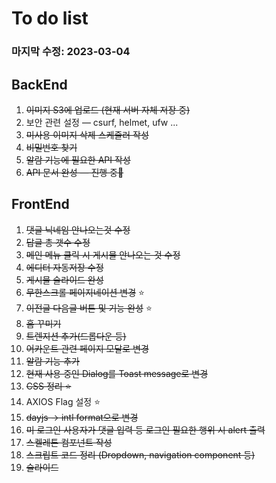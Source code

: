 # To do list
### 마지막 수정: 2023-03-04

## BackEnd
  1. ~~이미지 S3에 업로드 (현재 서버 자체 저장 중)~~
  2. 보안 관련 설정 — csurf, helmet, ufw ...
  3. ~~미사용 이미지 삭제 스케줄러 작성~~
  4. ~~비밀번호 찾기~~
  5. ~~알람 기능에 필요한 API 작성~~
  6. ~~API 문서 완성 — 진행 중👀~~

## FrontEnd
  1. ~~댓글 닉네임 안나오는것 수정~~
  2. ~~답글 총 갯수 수정~~
  3. ~~메인 메뉴 클릭 시 게시물 안나오는 것 수정~~
  4. ~~에디터 자동저장 수정~~
  5. ~~게시물 슬라이드 완성~~
  6. ~~무한스크롤 페이지네이션 변경~~ :star:
  7. ~~이전글 다음글 버튼 및 기능 완성~~ :star:
  8. ~~홈 꾸미기~~
  9. ~~트렌지션 추가(드롭다운 등)~~
  10. ~~어카운트 관련 페이지 모달로 변경~~
  11. ~~알람 기능 추가~~
  12. ~~현재 사용 중인 Dialog를 Toast message로 변경~~
  13. ~~CSS 정리 :star:~~
  14. AXIOS Flag 설정 :star:
  15. ~~dayjs -> intl format으로 변경~~
  16. ~~미 로그인 사용자가 댓글 입력 등 로그인 필요한 행위 시 alert 출력~~
  17. ~~스켈레톤 컴포넌트 작성~~
  18. ~~스크립트 코드 정리 (Dropdown, navigation component 등)~~
  19. ~~슬라이드~~
  
